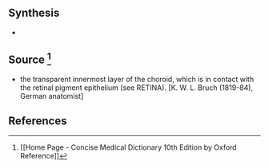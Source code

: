 ## Synthesis
- 
## Source [^1]
- the transparent innermost layer of the choroid, which is in contact with the retinal pigment epithelium (see RETINA). \[K. W. L. Bruch (1819-84), German anatomist]
## References

[^1]: [[Home Page - Concise Medical Dictionary 10th Edition by Oxford Reference]]